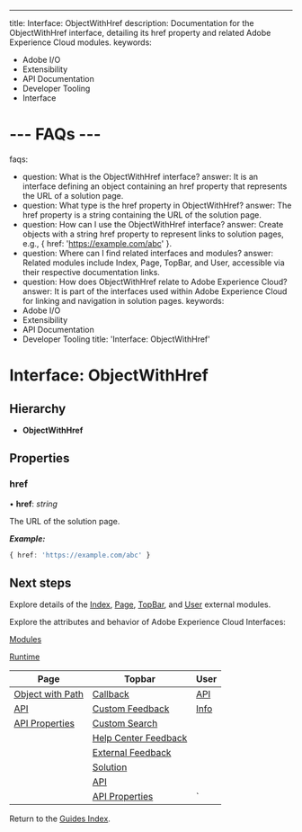 ---
title: Interface: ObjectWithHref
description: Documentation for the ObjectWithHref interface, detailing its href property and related Adobe Experience Cloud modules.
keywords:
- Adobe I/O
- Extensibility
- API Documentation
- Developer Tooling
- Interface
# --- FAQs ---
faqs:
- question: What is the ObjectWithHref interface?
  answer: It is an interface defining an object containing an href property that represents the URL of a solution page.
- question: What type is the href property in ObjectWithHref?
  answer: The href property is a string containing the URL of the solution page.
- question: How can I use the ObjectWithHref interface?
  answer: Create objects with a string href property to represent links to solution pages, e.g., { href: 'https://example.com/abc' }.
- question: Where can I find related interfaces and modules?
  answer: Related modules include Index, Page, TopBar, and User, accessible via their respective documentation links.
- question: How does ObjectWithHref relate to Adobe Experience Cloud?
  answer: It is part of the interfaces used within Adobe Experience Cloud for linking and navigation in solution pages.
keywords:
- Adobe I/O
- Extensibility
- API Documentation
- Developer Tooling
title: 'Interface: ObjectWithHref'
# Interface: ObjectWithHref

## Hierarchy

* **ObjectWithHref**

## Properties

### href

• **href**: *string*

The URL of the solution page.

***Example:***

```typescript
{ href: 'https://example.com/abc' }
```

## Next steps

Explore details of the [Index](../modules/index.md), [Page](../modules/page.md), [TopBar](../modules/topbar.md), and [User](../modules/user.md) external modules.

Explore the attributes and behavior of Adobe Experience Cloud Interfaces:

[Modules](modules.md)

[Runtime](runtime.md)

| Page                                        | Topbar                                                     | User                     |
| ------------------------------------------- | ---------------------------------------------------------- | ------------------------ |
| [Object with Path](page-objectwithpath.md)  | [Callback](topbar-callback.md)                             | [API](user-userapi.md)   |
| [API](page-pageapi.md)                      | [Custom Feedback](topbar-customfeedbackconfig.md)          | [Info](user-userinfo.md) |
| [API Properties](page-pageapiproperties.md) | [Custom Search](topbar-customsearchconfig.md)              |                          |
|                                             | [Help Center Feedback](topbar-helpcenterfeedbackconfig.md) |                          |
|                                             | [External Feedback](topbar-externalfeedbackconfig.md)      |                          |
|                                             | [Solution](topbar-solution.md)                             |                          |
|                                             | [API](topbar-topbarapi.md)                                 |                          |
|                                             | [API Properties](topbar-topbarapiproperties.md)            | `                        |

Return to the [Guides Index](../../../index.md).

